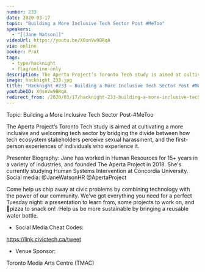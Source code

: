 ```yaml
---
number: 233
date: 2020-03-17
topic: "Building a More Inclusive Tech Sector Post #MeToo"
speakers:
  - "[[Jane Watson]]"
videoUrl: https://youtu.be/X0snVw9BRqA
via: online
booker: Prat
tags:
  - type/hacknight
  - flag/online-only
description: The Aperta Project’s Toronto Tech study is aimed at cultivating a more inclusive and welcoming tech sector by bridging the divide between how tech ecosystem stakeholders perceive sexual harassment, and the first-person experiences of individuals who experience it.
image: hacknight_233.jpg
title: "Hacknight #233 – Building a More Inclusive Tech Sector Post #MeToo"
youtubeID: X0snVw9BRqA
redirect_from: /2020/03/17/hacknight-233-building-a-more-inclusive-tech-sector-post-metoo-with-jane-watson/
---
```


Topic: Building a More Inclusive Tech Sector Post-#MeToo

The Aperta Project’s Toronto Tech study is aimed at cultivating a more inclusive and welcoming tech sector by bridging the divide between how tech ecosystem stakeholders perceive sexual harassment, and the first-person experiences of individuals who experience it.

Presenter Biography: Jane has worked in Human Resources for 15+ years in a variety of industries, and founded The Aperta Project in 2018. She's currently studying Human Systems Intervention at Concordia University.
Social media: @JaneWatsonHR @ApertaProject

Come help us chip away at civic problems by combining technology with the power of our community. We've got everything you need for a perfect Tuesday night: a presentation to learn from, some projects to work on, and 🍕pizza to snack on! 💧Help us be more sustainable by bringing a reusable water bottle.

+ Social Media Cheat Codes:


https://link.civictech.ca/tweet

+ Venue Sponsor:

Toronto Media Arts Centre (TMAC)
